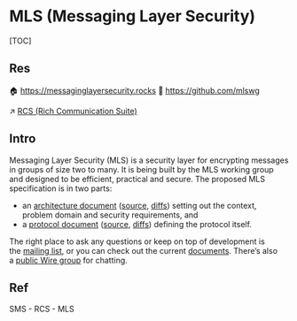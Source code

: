 # MLS (Messaging Layer Security)

[TOC]



## Res
🏠 https://messaginglayersecurity.rocks
🚧 https://github.com/mlswg

↗ [RCS (Rich Communication Suite)](../../../../../../🔑%20CS%20Core/🏎️%20Computer%20Networking%20and%20Communication/Real%20Time%20Communication%20(Protocol)/Video%20Transmission%20(Streaming)%20&%20OTT/RCS%20(Rich%20Communication%20Suite)/RCS%20(Rich%20Communication%20Suite).md)



## Intro
Messaging Layer Security (MLS) is a security layer for encrypting messages in groups of size two to many. It is being built by the MLS working group and designed to be efficient, practical and secure. The proposed MLS specification is in two parts:

- an [architecture document](https://messaginglayersecurity.rocks/mls-architecture/draft-ietf-mls-architecture.html) ([source](https://github.com/mlswg/mls-architecture/blob/master/draft-ietf-mls-architecture.md), [diffs](https://messaginglayersecurity.rocks/mls-architecture/)) setting out the context, problem domain and security requirements, and
- a [protocol document](https://www.rfc-editor.org/rfc/rfc9420.html) ([source](https://github.com/mlswg/mls-protocol/blob/master/rfc9420.md), [diffs](https://messaginglayersecurity.rocks/mls-protocol/)) defining the protocol itself.

The right place to ask any questions or keep on top of development is the [mailing list](https://mailarchive.ietf.org/arch/browse/mls/), or you can check out the current [documents](https://datatracker.ietf.org/wg/mls/documents/). There’s also a [public Wire group](https://app.wire.com/join/?key=qmrRRfaklMRm8UsYSqpA&code=KD8O6_Pvkli3pmzXbWtr) for chatting.



## Ref
[信息传输协议 – 从 SMS 到 MLS（Messaging Layer Security）]: https://anotherdayu.com/2023/5314/

SMS - RCS - MLS

